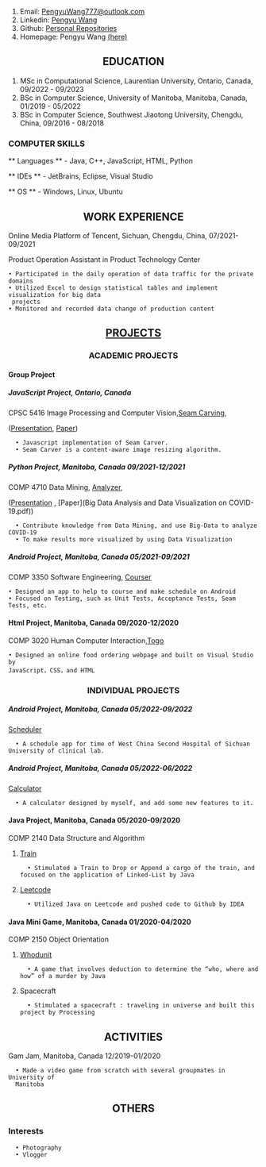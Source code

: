 <!--<h1 align ="center">Welcome to Pengyu Pages</h1> 

<h2 align="center">  Pengyu Wang</h2>
-->

1. Email: PengyuWang777@outlook.com
2. Linkedin: [Pengyu Wang](https://www.linkedin.com/in/pengyu-wang-270a921b5/)
3. Github: [Personal Repositories](https://github.com/PengyuW007)
4. Homepage: Pengyu Wang [(here)](https://pengyuwang777.wixsite.com/pengyuwang)

<h2 align ="center"> EDUCATION</h2>

1. MSc in Computational Science, Laurentian University, Ontario, Canada, 09/2022 - 09/2023
2. BSc in Computer Science, University of Manitoba, Manitoba, Canada, 01/2019 - 05/2022
3. BSc in Computer Science, Southwest Jiaotong University, Chengdu, China, 09/2016 - 08/2018

<h3> COMPUTER SKILLS </h3>
** Languages ** - Java, C++, JavaScript, HTML, Python

** IDEs ** - JetBrains, Eclipse, Visual Studio

** OS ** - Windows, Linux, Ubuntu

<h2 align ="center"> WORK EXPERIENCE</h2>

Online Media Platform of Tencent, Sichuan, Chengdu, China, 07/2021-09/2021

Product Operation Assistant in Product Technology Center

    • Participated in the daily operation of data traffic for the private domains
    • Utilized Excel to design statistical tables and implement visualization for big data
     projects
    • Monitored and recorded data change of production content

<h2 align="center"> <a href ="https://github.com/PengyuW007">PROJECTS</a> </h2>

<h3 align="center"> ACADEMIC PROJECTS </h3>

#### Group Project ####

##### JavaScript Project, Ontario, Canada ####
CPSC 5416 Image Processing and Computer Vision,[Seam Carving](https://github.com/haokunzhang/seam-carving-js),

([Presentation](https://docs.google.com/presentation/d/1baefUtgnmUMQzuKE2jryYe5W-C1SlbvDpIwdUpSS4Gk/edit#slide=id.p), 
[Paper](https://github.com/haokunzhang/seam-carving-js/blob/master/CPSC_5416%20Content-Aware%20Image%20Resizing%20by%20Seam%20Caving.pdf))

      • Javascript implementation of Seam Carver. 
      • Seam Carver is a content-aware image resizing algorithm.

##### Python Project, Manitoba, Canada 09/2021-12/2021 ####

COMP 4710 Data Mining, [Analyzer](https://github.com/PengyuW007/COMP4710_Group14_Analyzer),

([Presentation](https://umanitoba-my.sharepoint.com/personal/czubrytt_myumanitoba_ca/_layouts/15/onedrive.aspx?id=%2Fpersonal%2Fczubrytt%5Fmyumanitoba%5Fca%2FDocuments%2FCOMP%204710%20Group%2014&ga=1)
,
[Paper](Big Data Analysis and Data Visualization on COVID-19.pdf))

      • Contribute knowledge from Data Mining, and use Big-Data to analyze COVID-19
      • To make results more visualized by using Data Visualization 

##### Android Project, Manitoba, Canada 05/2021-09/2021

COMP 3350 Software Engineering, [Courser](https://github.com/PengyuW007/COMP-3350-Courser-public)

    • Designed an app to help to course and make schedule on Android
    • Focused on Testing, such as Unit Tests, Acceptance Tests, Seam Tests, etc.

#### Html Project, Manitoba, Canada 09/2020-12/2020

COMP 3020 Human Computer Interaction,[Togo](https://github.com/emily0906/Togo)

    • Designed an online food ordering webpage and built on Visual Studio by
    JavaScript，CSS，and HTML

<h3 align="center" > INDIVIDUAL PROJECTS </h3>

##### Android Project, Manitoba, Canada 05/2022-09/2022

[Scheduler](https://github.com/PengyuW007/Scheduler_Android)

      • A schedule app for time of West China Second Hospital of Sichuan University of clinical lab.

##### Android Project, Manitoba, Canada 05/2022-06/2022

[Calculator](https://github.com/PengyuW007/Calculator_Android)

      • A calculator designed by myself, and add some new features to it.

#### Java Project, Manitoba, Canada 05/2020-09/2020

COMP 2140 Data Structure and Algorithm

1. [Train](https://github.com/PengyuW007/Train)

         • Stimulated a Train to Drop or Append a cargo of the train, and focused on the application of Linked-List by Java

2. [Leetcode](https://github.com/PengyuW007/Leetcode)

         • Utilized Java on Leetcode and pushed code to Github by IDEA

#### Java Mini Game, Manitoba, Canada 01/2020-04/2020

COMP 2150 Object Orientation

1. [Whodunit](https://github.com/PengyuW007/Whodunit)

         • A game that involves deduction to determine the “who, where and how” of a murder by Java

2. Spacecraft

         • Stimulated a spacecraft : traveling in universe and built this project by Processing

<h2 align="center"> ACTIVITIES</h2>

Gam Jam, Manitoba, Canada 12/2019-01/2020

      • Made a video game from scratch with several groupmates in University of
      Manitoba

<h2 align="center">  OTHERS</h2>

### Interests

      • Photography
      • Vlogger

